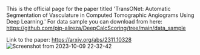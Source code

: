 This is the official page for the paper titled 'TransONet: Automatic Segmentation of Vasculature in Computed Tomographic Angiograms Using Deep Learning.'  For data sample you can download from here: https://github.com/pip-alireza/DeepCalcScoring/tree/main/data_sample

Link to the paper: https://arxiv.org/abs/2311.10328
![Screenshot from 2023-10-09 22-32-42](https://github.com/pip-alireza/TransOnet/assets/130691419/4aa26044-70e8-4474-b54d-feac64864efd)
